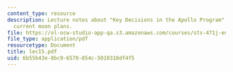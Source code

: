 ```yaml
---
content_type: resource
description: Lecture notes about "Key Decisions in the Apollo Program" and NASA's
  current moon plans.
file: https://ol-ocw-studio-app-qa.s3.amazonaws.com/courses/sts-471j-engineering-apollo-the-moon-project-as-a-complex-system-spring-2007/6b55b43e8bc96570854c5010318df4f5_lec15.pdf
file_type: application/pdf
resourcetype: Document
title: lec15.pdf
uid: 6b55b43e-8bc9-6570-854c-5010318df4f5
---
```

